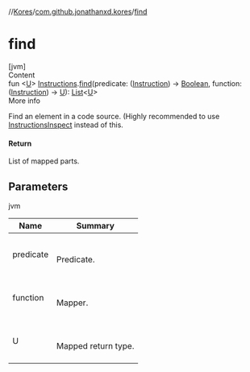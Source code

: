//[Kores](../index.md)/[com.github.jonathanxd.kores](index.md)/[find](find.md)



# find  
[jvm]  
Content  
fun <[U](find.md)> [Instructions](-instructions/index.md).[find](find.md)(predicate: ([Instruction](-instruction/index.md)) -> [Boolean](https://kotlinlang.org/api/latest/jvm/stdlib/kotlin/-boolean/index.html), function: ([Instruction](-instruction/index.md)) -> [U](find.md)): [List](https://kotlinlang.org/api/latest/jvm/stdlib/kotlin.collections/-list/index.html)<[U](find.md)>  
More info  


Find an element in a code source. (Highly recommended to use [InstructionsInspect](../com.github.jonathanxd.kores.inspect/-instructions-inspect/index.md) instead of this.



#### Return  


List of mapped parts.



## Parameters  
  
jvm  
  
|  Name|  Summary| 
|---|---|
| <a name="com.github.jonathanxd.kores//find/com.github.jonathanxd.kores.Instructions#kotlin.Function1[com.github.jonathanxd.kores.Instruction,kotlin.Boolean]#kotlin.Function1[com.github.jonathanxd.kores.Instruction,TypeParam(bounds=[kotlin.Any?])]/PointingToDeclaration/"></a>predicate| <a name="com.github.jonathanxd.kores//find/com.github.jonathanxd.kores.Instructions#kotlin.Function1[com.github.jonathanxd.kores.Instruction,kotlin.Boolean]#kotlin.Function1[com.github.jonathanxd.kores.Instruction,TypeParam(bounds=[kotlin.Any?])]/PointingToDeclaration/"></a><br><br>Predicate.<br><br>
| <a name="com.github.jonathanxd.kores//find/com.github.jonathanxd.kores.Instructions#kotlin.Function1[com.github.jonathanxd.kores.Instruction,kotlin.Boolean]#kotlin.Function1[com.github.jonathanxd.kores.Instruction,TypeParam(bounds=[kotlin.Any?])]/PointingToDeclaration/"></a>function| <a name="com.github.jonathanxd.kores//find/com.github.jonathanxd.kores.Instructions#kotlin.Function1[com.github.jonathanxd.kores.Instruction,kotlin.Boolean]#kotlin.Function1[com.github.jonathanxd.kores.Instruction,TypeParam(bounds=[kotlin.Any?])]/PointingToDeclaration/"></a><br><br>Mapper.<br><br>
| <a name="com.github.jonathanxd.kores//find/com.github.jonathanxd.kores.Instructions#kotlin.Function1[com.github.jonathanxd.kores.Instruction,kotlin.Boolean]#kotlin.Function1[com.github.jonathanxd.kores.Instruction,TypeParam(bounds=[kotlin.Any?])]/PointingToDeclaration/"></a>U| <a name="com.github.jonathanxd.kores//find/com.github.jonathanxd.kores.Instructions#kotlin.Function1[com.github.jonathanxd.kores.Instruction,kotlin.Boolean]#kotlin.Function1[com.github.jonathanxd.kores.Instruction,TypeParam(bounds=[kotlin.Any?])]/PointingToDeclaration/"></a><br><br>Mapped return type.<br><br>
  
  



